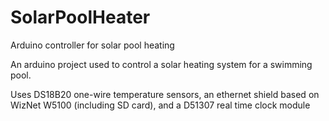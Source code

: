 # SolarPoolHeater
Arduino controller for solar pool heating

An arduino project used to control a solar heating system for a swimming pool.

Uses DS18B20 one-wire temperature sensors, an ethernet shield based on WizNet W5100 (including SD card), and 
  a D51307 real time clock module
